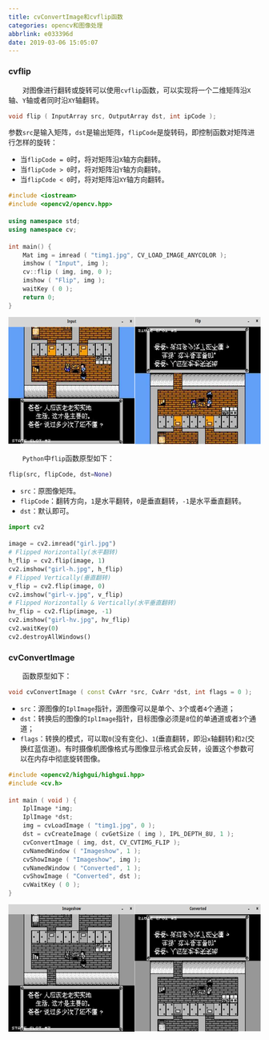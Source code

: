 ```yaml
---
title: cvConvertImage和cvflip函数
categories: opencv和图像处理
abbrlink: e033396d
date: 2019-03-06 15:05:07
---
```

### cvflip

&emsp;&emsp;对图像进行翻转或旋转可以使用`cvflip`函数，可以实现将一个二维矩阵沿`X`轴、`Y`轴或者同时沿`XY`轴翻转。<!--more-->

``` cpp
void flip ( InputArray src, OutputArray dst, int ipCode );
```

参数`src`是输入矩阵，`dst`是输出矩阵，`flipCode`是旋转码，即控制函数对矩阵进行怎样的旋转：

- 当`flipCode = 0`时，将对矩阵沿`X`轴方向翻转。
- 当`flipCode > 0`时，将对矩阵沿`Y`轴方向翻转。
- 当`flipCode < 0`时，将对矩阵沿`XY`轴方向翻转。

``` cpp
#include <iostream>
#include <opencv2/opencv.hpp>
​
using namespace std;
using namespace cv;
​
int main() {
    Mat img = imread ( "timg1.jpg", CV_LOAD_IMAGE_ANYCOLOR );
    imshow ( "Input", img );
    cv::flip ( img, img, 0 );
    imshow ( "Flip", img );
    waitKey ( 0 );
    return 0;
}
```

<img src="./cvConvertImage和cvflip函数/1.png" height="254" width="688">

&emsp;&emsp;`Python`中`flip`函数原型如下：

``` python
flip(src, flipCode, dst=None)
```

- `src`：原图像矩阵。
- `flipCode`：翻转方向，`1`是水平翻转，`0`是垂直翻转，`-1`是水平垂直翻转。
- `dst`：默认即可。

``` python
import cv2
​
image = cv2.imread("girl.jpg")
# Flipped Horizontally(水平翻转)
h_flip = cv2.flip(image, 1)
cv2.imshow("girl-h.jpg", h_flip)
# Flipped Vertically(垂直翻转)
v_flip = cv2.flip(image, 0)
cv2.imshow("girl-v.jpg", v_flip)
# Flipped Horizontally & Vertically(水平垂直翻转)
hv_flip = cv2.flip(image, -1)
cv2.imshow("girl-hv.jpg", hv_flip)
cv2.waitKey(0)
cv2.destroyAllWindows()
```

### cvConvertImage

&emsp;&emsp;函数原型如下：

``` cpp
void cvConvertImage ( const CvArr *src, CvArr *dst, int flags = 0 );
```

- `src`：源图像的`IplImage`指针，源图像可以是单个、`3`个或者`4`个通道；
- `dst`：转换后的图像的`IplImage`指针，目标图像必须是`8`位的单通道或者`3`个通道；
- `flags`：转换的模式，可以取`0`(没有变化)、`1`(垂直翻转，即沿`x`轴翻转)和`2`(交换红蓝信道)。有时摄像机图像格式与图像显示格式会反转，设置这个参数可以在内存中彻底旋转图像。

``` cpp
#include <opencv2/highgui/highgui.hpp>
#include <cv.h>
​
int main ( void ) {
    IplImage *img;
    IplImage *dst;
    img = cvLoadImage ( "timg1.jpg", 0 );
    dst = cvCreateImage ( cvGetSize ( img ), IPL_DEPTH_8U, 1 );
    cvConvertImage ( img, dst, CV_CVTIMG_FLIP );
    cvNamedWindow ( "Imageshow", 1 );
    cvShowImage ( "Imageshow", img );
    cvNamedWindow ( "Converted", 1 );
    cvShowImage ( "Converted", dst );
    cvWaitKey ( 0 );
}
```

<img src="./cvConvertImage和cvflip函数/2.png" height="254" width="688">